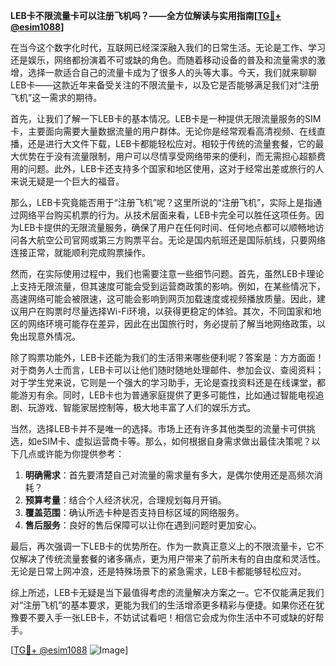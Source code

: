 **LEB卡不限流量卡可以注册飞机吗？——全方位解读与实用指南[[TG💪+ @esim1088](https://t.me/s/esim1088)]**

在当今这个数字化时代，互联网已经深深融入我们的日常生活。无论是工作、学习还是娱乐，网络都扮演着不可或缺的角色。而随着移动设备的普及和流量需求的激增，选择一款适合自己的流量卡成为了很多人的头等大事。今天，我们就来聊聊LEB卡——这款近年来备受关注的不限流量卡，以及它是否能够满足我们对“注册飞机”这一需求的期待。

首先，让我们了解一下LEB卡的基本情况。LEB卡是一种提供无限流量服务的SIM卡，主要面向需要大量数据流量的用户群体。无论你是经常观看高清视频、在线直播，还是进行大文件下载，LEB卡都能轻松应对。相较于传统的流量套餐，它的最大优势在于没有流量限制，用户可以尽情享受网络带来的便利，而无需担心超额费用的问题。此外，LEB卡还支持多个国家和地区使用，这对于经常出差或旅行的人来说无疑是一个巨大的福音。

那么，LEB卡究竟能否用于“注册飞机”呢？这里所说的“注册飞机”，实际上是指通过网络平台购买机票的行为。从技术层面来看，LEB卡完全可以胜任这项任务。因为LEB卡提供的无限流量服务，确保了用户在任何时间、任何地点都可以顺畅地访问各大航空公司官网或第三方购票平台。无论是国内航班还是国际航线，只要网络连接正常，就能顺利完成购票操作。

然而，在实际使用过程中，我们也需要注意一些细节问题。首先，虽然LEB卡理论上支持无限流量，但其速度可能会受到运营商政策的影响。例如，在某些情况下，高速网络可能会被限速，这可能会影响到网页加载速度或视频播放质量。因此，建议用户在购票时尽量选择Wi-Fi环境，以获得更稳定的体验。其次，不同国家和地区的网络环境可能存在差异，因此在出国旅行时，务必提前了解当地网络政策，以免出现意外情况。

除了购票功能外，LEB卡还能为我们的生活带来哪些便利呢？答案是：方方面面！对于商务人士而言，LEB卡可以让他们随时随地处理邮件、参加会议、查阅资料；对于学生党来说，它则是一个强大的学习助手，无论是查找资料还是在线课堂，都能游刃有余。同时，LEB卡也为普通家庭提供了更多可能性，比如通过智能电视追剧、玩游戏、智能家居控制等，极大地丰富了人们的娱乐方式。

当然，选择LEB卡并不是唯一的选择。市场上还有许多其他类型的流量卡可供挑选，如eSIM卡、虚拟运营商卡等。那么，如何根据自身需求做出最佳决策呢？以下几点或许能为你提供参考：

1. **明确需求**：首先要清楚自己对流量的需求量有多大，是偶尔使用还是高频次消耗？
2. **预算考量**：结合个人经济状况，合理规划每月开销。
3. **覆盖范围**：确认所选卡种是否支持目标区域的网络服务。
4. **售后服务**：良好的售后保障可以让你在遇到问题时更加安心。

最后，再次强调一下LEB卡的优势所在。作为一款真正意义上的不限流量卡，它不仅解决了传统流量套餐的诸多痛点，更为用户带来了前所未有的自由度和灵活性。无论是日常上网冲浪，还是特殊场景下的紧急需求，LEB卡都能够轻松应对。

综上所述，LEB卡无疑是当下最值得考虑的流量解决方案之一。它不仅能满足我们对“注册飞机”的基本要求，更能为我们的生活增添更多精彩与便捷。如果你还在犹豫要不要入手一张LEB卡，不妨试试看吧！相信它会成为你生活中不可或缺的好帮手。

[[TG💪+ @esim1088](https://t.me/s/esim1088) ![Image](https://i.postimg.cc/4NQfJmqS/Snipaste-2025-05-13-00-14-12.png)]